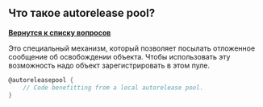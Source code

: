 ## Что такое autorelease pool?

[**Вернутся к списку вопросов**](https://github.com/Torlopov-Andrey/hh_interview_ios/blob/master/readme.md)

Это специальный механизм, который позволяет посылать отложенное сообщение об освобождении объекта.
Чтобы использовать эту возможность надо объект зарегистрировать в этом пуле.

```Objective-C
@autoreleasepool {
    // Code benefitting from a local autorelease pool.
}
```
